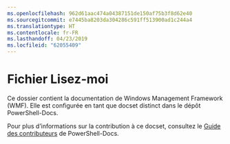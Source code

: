 ```yaml
---
ms.openlocfilehash: 962d61aac474a04387151de150af75b3f8d62e40
ms.sourcegitcommit: e7445ba8203da304286c591ff513900ad1c244a4
ms.translationtype: HT
ms.contentlocale: fr-FR
ms.lasthandoff: 04/23/2019
ms.locfileid: "62055409"
---
```

# <a name="readme"></a>Fichier Lisez-moi

Ce dossier contient la documentation de Windows Management Framework (WMF).
Elle est configurée en tant que docset distinct dans le dépôt PowerShell-Docs.

Pour plus d’informations sur la contribution à ce docset, consultez le [Guide des contributeurs](https://github.com/PowerShell/PowerShell-Docs/blob/staging/CONTRIBUTING.md) de PowerShell-Docs.